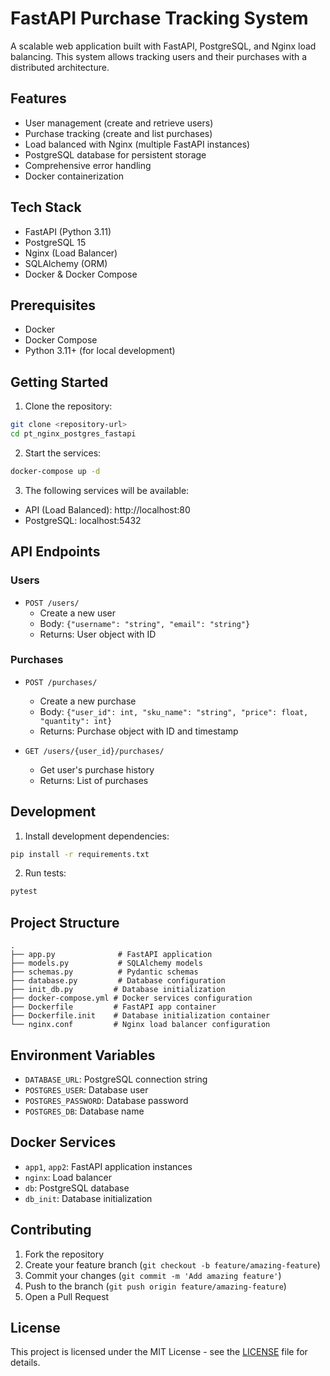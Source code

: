 # FastAPI Purchase Tracking System

A scalable web application built with FastAPI, PostgreSQL, and Nginx load balancing. This system allows tracking users and their purchases with a distributed architecture.

## Features

- User management (create and retrieve users)
- Purchase tracking (create and list purchases)
- Load balanced with Nginx (multiple FastAPI instances)
- PostgreSQL database for persistent storage
- Comprehensive error handling
- Docker containerization

## Tech Stack

- FastAPI (Python 3.11)
- PostgreSQL 15
- Nginx (Load Balancer)
- SQLAlchemy (ORM)
- Docker & Docker Compose

## Prerequisites

- Docker
- Docker Compose
- Python 3.11+ (for local development)

## Getting Started

1. Clone the repository:
```bash
git clone <repository-url>
cd pt_nginx_postgres_fastapi
```

2. Start the services:
```bash
docker-compose up -d
```

3. The following services will be available:
- API (Load Balanced): http://localhost:80
- PostgreSQL: localhost:5432

## API Endpoints

### Users
- `POST /users/`
  - Create a new user
  - Body: `{"username": "string", "email": "string"}`
  - Returns: User object with ID

### Purchases
- `POST /purchases/`
  - Create a new purchase
  - Body: `{"user_id": int, "sku_name": "string", "price": float, "quantity": int}`
  - Returns: Purchase object with ID and timestamp

- `GET /users/{user_id}/purchases/`
  - Get user's purchase history
  - Returns: List of purchases

## Development

1. Install development dependencies:
```bash
pip install -r requirements.txt
```

2. Run tests:
```bash
pytest
```

## Project Structure

```
.
├── app.py              # FastAPI application
├── models.py           # SQLAlchemy models
├── schemas.py          # Pydantic schemas
├── database.py         # Database configuration
├── init_db.py         # Database initialization
├── docker-compose.yml # Docker services configuration
├── Dockerfile         # FastAPI app container
├── Dockerfile.init    # Database initialization container
└── nginx.conf         # Nginx load balancer configuration
```

## Environment Variables

- `DATABASE_URL`: PostgreSQL connection string
- `POSTGRES_USER`: Database user
- `POSTGRES_PASSWORD`: Database password
- `POSTGRES_DB`: Database name

## Docker Services

- `app1`, `app2`: FastAPI application instances
- `nginx`: Load balancer
- `db`: PostgreSQL database
- `db_init`: Database initialization

## Contributing

1. Fork the repository
2. Create your feature branch (`git checkout -b feature/amazing-feature`)
3. Commit your changes (`git commit -m 'Add amazing feature'`)
4. Push to the branch (`git push origin feature/amazing-feature`)
5. Open a Pull Request

## License

This project is licensed under the MIT License - see the [LICENSE](LICENSE) file for details. 